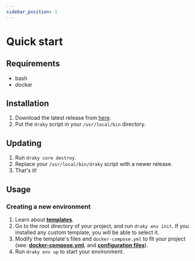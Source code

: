 ```yaml
---
sidebar_position: 1
---
```


# Quick start

## Requirements

- bash
- docker

## Installation

1. Download the latest release from [here](https://github.com/draky-dev/draky/releases).
2. Put the `draky` script in your `/usr/local/bin` directory.

## Updating

1. Run `draky core destroy`.
2. Replace your `/usr/local/bin/draky` script with a newer release.
3. That's it!

## Usage

### Creating a new environment

1. Learn about **[templates](/docs/reference/templates)**.
2. Go to the root directory of your project, and run `draky env init`. If you installed any custom template, you will be able to select it.
3. Modify the template's files and `docker-compose.yml` to fit your project (see: **[docker-compose.yml](/docs/reference/docker-compose)**, and **[configuration files](/docs/reference/configuration-files)**).
4. Run `draky env up` to start your environment.
